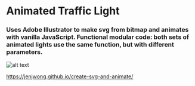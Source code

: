 # Animated Traffic Light
### Uses Adobe Illustrator to make svg from bitmap and animates with vanilla JavaScript. Functional modular code: both sets of animated lights use the same function, but with different parameters.

![alt text](https://github.com/jenjwong/create-svg-and-animate/blob/gh-pages/images/screenshot.png "Traffic Light")

https://jenjwong.github.io/create-svg-and-animate/
